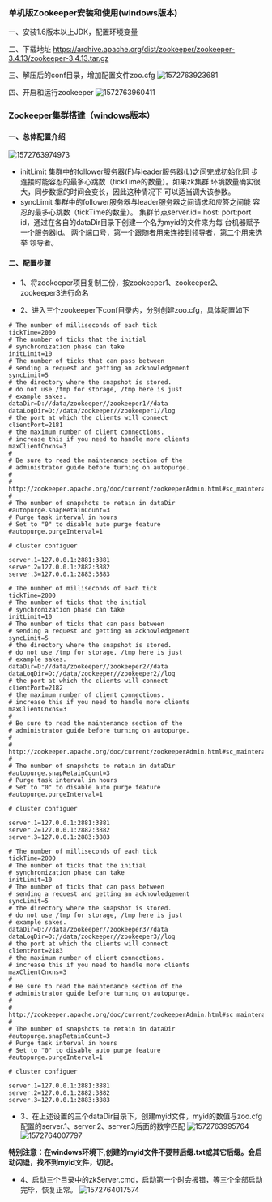 ### 单机版Zookeeper安装和使用(windows版本)
一、安装1.6版本以上JDK，配置环境变量

二、下载地址
https://archive.apache.org/dist/zookeeper/zookeeper-3.4.13/zookeeper-3.4.13.tar.gz

三、解压后的conf目录，增加配置文件zoo.cfg
![1572763923681](D:\doc\blog\images\study\zookeeper\1572763923681.png)

四、开启和运行zookeeper
![1572763960411](D:\doc\blog\images\study\zookeeper\1572763960411.png)

### Zookeeper集群搭建（windows版本）
#### 一、总体配置介绍
![1572763974973](D:\doc\blog\images\study\zookeeper\1572763974973.png)
- initLimit
集群中的follower服务器(F)与leader服务器(L)之间完成初始化同
步连接时能容忍的最多心跳数（tickTime的数量）。如果zk集群
环境数量确实很大，同步数据的时间会变长，因此这种情况下
可以适当调大该参数。
- syncLimit
集群中的follower服务器与leader服务器之间请求和应答之间能
容忍的最多心跳数（tickTime的数量）。
集群节点server.id= host:    port:port
id，通过在各自的dataDir目录下创建一个名为myid的文件来为每
台机器赋予一个服务器id。
两个端口号，第一个跟随者用来连接到领导者，第二个用来选举
领导者。

#### 二、配置步骤
- 1、将zookeeper项目复制三份，按zookeeper1、zookeeper2、
zookeeper3进行命名

- 2、进入三个zookeeper下conf目录内，分别创建zoo.cfg，具体配置如下

```
# The number of milliseconds of each tick
tickTime=2000
# The number of ticks that the initial 
# synchronization phase can take
initLimit=10
# The number of ticks that can pass between 
# sending a request and getting an acknowledgement
syncLimit=5
# the directory where the snapshot is stored.
# do not use /tmp for storage, /tmp here is just 
# example sakes.
dataDir=D://data/zookeeper//zookeeper1//data
dataLogDir=D://data/zookeeper//zookeeper1//log
# the port at which the clients will connect
clientPort=2181
# the maximum number of client connections.
# increase this if you need to handle more clients
maxClientCnxns=3
#
# Be sure to read the maintenance section of the 
# administrator guide before turning on autopurge.
#
# http://zookeeper.apache.org/doc/current/zookeeperAdmin.html#sc_maintenance
#
# The number of snapshots to retain in dataDir
#autopurge.snapRetainCount=3
# Purge task interval in hours
# Set to "0" to disable auto purge feature
#autopurge.purgeInterval=1

# cluster configuer

server.1=127.0.0.1:2881:3881
server.2=127.0.0.1:2882:3882
server.3=127.0.0.1:2883:3883
```

```
# The number of milliseconds of each tick
tickTime=2000
# The number of ticks that the initial 
# synchronization phase can take
initLimit=10
# The number of ticks that can pass between 
# sending a request and getting an acknowledgement
syncLimit=5
# the directory where the snapshot is stored.
# do not use /tmp for storage, /tmp here is just 
# example sakes.
dataDir=D://data/zookeeper//zookeeper2//data
dataLogDir=D://data/zookeeper//zookeeper2//log
# the port at which the clients will connect
clientPort=2182
# the maximum number of client connections.
# increase this if you need to handle more clients
maxClientCnxns=3
#
# Be sure to read the maintenance section of the 
# administrator guide before turning on autopurge.
#
# http://zookeeper.apache.org/doc/current/zookeeperAdmin.html#sc_maintenance
#
# The number of snapshots to retain in dataDir
#autopurge.snapRetainCount=3
# Purge task interval in hours
# Set to "0" to disable auto purge feature
#autopurge.purgeInterval=1

# cluster configuer

server.1=127.0.0.1:2881:3881
server.2=127.0.0.1:2882:3882
server.3=127.0.0.1:2883:3883
```

```
# The number of milliseconds of each tick
tickTime=2000
# The number of ticks that the initial 
# synchronization phase can take
initLimit=10
# The number of ticks that can pass between 
# sending a request and getting an acknowledgement
syncLimit=5
# the directory where the snapshot is stored.
# do not use /tmp for storage, /tmp here is just 
# example sakes.
dataDir=D://data/zookeeper//zookeeper3//data
dataLogDir=D://data/zookeeper//zookeeper3//log
# the port at which the clients will connect
clientPort=2183
# the maximum number of client connections.
# increase this if you need to handle more clients
maxClientCnxns=3
#
# Be sure to read the maintenance section of the 
# administrator guide before turning on autopurge.
#
# http://zookeeper.apache.org/doc/current/zookeeperAdmin.html#sc_maintenance
#
# The number of snapshots to retain in dataDir
#autopurge.snapRetainCount=3
# Purge task interval in hours
# Set to "0" to disable auto purge feature
#autopurge.purgeInterval=1

# cluster configuer

server.1=127.0.0.1:2881:3881
server.2=127.0.0.1:2882:3882
server.3=127.0.0.1:2883:3883
```

- 3、在上述设置的三个dataDir目录下，创建myid文件，myid的数值与zoo.cfg配置的server.1、server.2、server.3后面的数字匹配
![1572763995764](D:\doc\blog\images\study\zookeeper\1572763995764.png)
![1572764007797](D:\doc\blog\images\study\zookeeper\1572764007797.png)

**特别注意：在windows环境下,创建的myid文件不要带后缀.txt或其它后缀。会启动闪退，找不到myid文件，切记。**

- 4、启动三个目录中的zkServer.cmd，启动第一个时会报错，等三个全部启动完毕，恢复正常。
![1572764017574](D:\doc\blog\images\study\zookeeper\1572764017574.png)